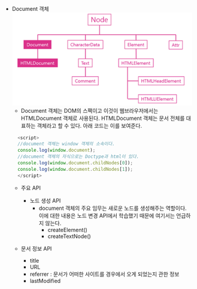 * Document 객체
  ![Document structure](./Document_structure.png)
  * Document 객체는 DOM의 스팩이고 이것이 웹브라우저에서는 HTMLDocument 객체로 사용된다. HTMLDocument 객체는 문서 전체를 대표하는 객체라고 할 수 있다. 아래 코드는 이를 보여준다.
  ```javascript
    <script>
    //document 객체는 window 객체의 소속이다.
    console.log(window.document);
    //document 객체의 자식으로는 Doctype과 html이 있다. 
    console.log(window.document.childNodes[0]);
    console.log(window.document.childNodes[1]);
    </script>
  ```
  * 주요 API
    * 노드 생성 API
      * document  객체의 주요 임무는 새로운 노드를 생성해주는 역할이다. 이에 대한 내용은 노드 변경 API에서 학습했기 때문에 여기서는 언급하지 않는다.
        * createElement()
        * createTextNode()

  * 문서 정보 API
    * title
    * URL
    * referrer : 문서가 어떠한 사이트를 경우에서 오게 되었는지 관한 정보
    * lastModified